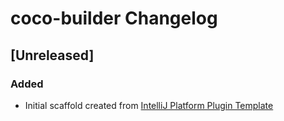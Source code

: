 <!-- Keep a Changelog guide -> https://keepachangelog.com -->

# coco-builder Changelog

## [Unreleased]
### Added
- Initial scaffold created from [IntelliJ Platform Plugin Template](https://github.com/JetBrains/intellij-platform-plugin-template)
